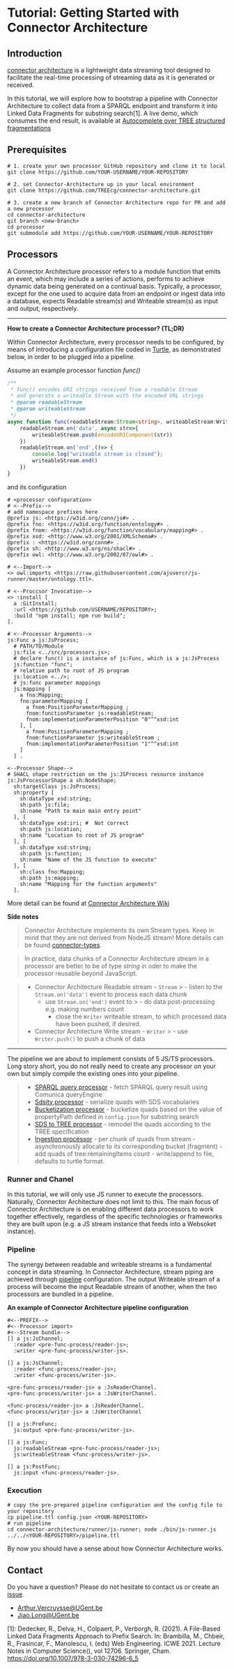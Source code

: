 # Tutorial: Getting Started with Connector Architecture

## Introduction

[connector architecture](https://github.com/TREEcg/connector-architecture/wiki) is a lightweight data streaming tool designed to
facilitate the real-time processing of streaming data as it is generated or received. 

In this tutorial, we will explore how to bootstrap a pipeline with Connector Architecture to collect data from a SPARQL endpoint and transform it into Linked Data Fragments for substring search[1]. A live demo, which consumes the end result, is available at [Autocomplete over TREE structured fragmentations](https://tree.linkeddatafragments.org/demo/autocompletion/?datasets%5B%5D=https%253A%252F%252Ftreecg.github.io%252Fdemo_data%252Fera.ttl)

## Prerequisites

```shell
# 1. create your own processor GitHub repository and clone it to local
git clone https://github.com/YOUR-USERNAME/YOUR-REPOSITORY

# 2. set Connector-Architecture up in your local environment
git clone https://github.com/TREEcg/connector-architecture.git

# 3. create a new branch of Connector Architecture repo for PR and add a new processor
cd connector-architecture
git branch <new-branch>
cd processor
git submodule add https://github.com/YOUR-USERNAME/YOUR-REPOSITORY
```

## Processors

A Connector Architecture processor refers to a module function that emits an event, which may include a series of actions, performs to achieve dynamic data being generated on a continual basis.
Typically, a processor, except for the one used to acquire data from an endpoint or ingest data into a database, expects Readable stream(s) and Writeable stream(s) as input and output, respectively.

---
**How to create a Connector Architecture processor? (TL;DR)**

Within Connector Architecture, every processor needs to be configured, by means of introducing a configuration file coded in [Turtle](https://www.w3.org/TR/turtle/), as demonstrated below,  in order to be plugged into a pipeline.

Assume an example processor function *func()*

```typescript
/**
 * func() encodes URI strings received from a readable Stream 
 * and generate a writeable Stream with the encoded URL strings
 * @param readableStream
 * @param writeableStream
 */
async function func(readableStream:Stream<string>, writeableStream:Writer<string>){
    readableStream.on('data', async str=>{
        writeableStream.push(encodeURIComponent(str))
    })
    readableStream.on('end',()=> {
        console.log("writeable stream is closed");
        writeableStream.end()
    })
}

```
and its configuration
```text
# <processor configuration>
# <--Prefix-->
# add namespace prefixes here
@prefix js: <https://w3id.org/conn/js#> .
@prefix fno: <https://w3id.org/function/ontology#> .
@prefix fnom: <https://w3id.org/function/vocabulary/mapping#> .
@prefix xsd: <http://www.w3.org/2001/XMLSchema#> .
@prefix : <https://w3id.org/conn#> .
@prefix sh: <http://www.w3.org/ns/shacl#> .
@prefix owl: <http://www.w3.org/2002/07/owl#> .

# <--Import-->
<> owl:imports <https://raw.githubusercontent.com/ajuvercr/js-runner/master/ontology.ttl>.

# <--Proccsor Invocation-->
<> :install [
  a :GitInstall;
  :url <https://github.com/USERNAME/REPOSITORY>;
  :build "npm install; npm run build";
].

# <--Processor Arguments-->
js:Func a js:JsProcess;
  # PATH/TO/Module
  js:file <../src/processors.js>;
  # declare func() is a instance of js:Func, which is a js:JsProcess
  js:function "func";
  # relative path to root of JS program
  js:location <../>;
  # js:func parameter mappings
  js:mapping [
    a fno:Mapping;
    fno:parameterMapping [
      a fnom:PositionParameterMapping ;
      fnom:functionParameter js:readableStream;
      fnom:implementationParameterPosition "0"^^xsd:int
    ], [
      a fnom:PositionParameterMapping ;
      fnom:functionParameter js:writeableStream ;
      fnom:implementationParameterPosition "1"^^xsd:int
    ]
  ] .

<--Processor Shape-->
# SHACL shape restriction on the js:JSProcess resource instance
js:JsProcessorShape a sh:NodeShape; 
  sh:targetClass js:JsProcess;
  sh:property [
    sh:dataType xsd:string;
    sh:path js:file;
    sh:name "Path to main main entry point"
  ], [
    sh:dataType xsd:iri; #  Not correct
    sh:path js:location;
    sh:name "Location to root of JS program"
  ], [
    sh:dataType xsd:string;
    sh:path js:function;
    sh:name "Name of the JS function to execute"
  ], [
    sh:class fno:Mapping;
    sh:path js:mapping;
    sh:name "Mapping for the function arguments"
  ].
```
More detail can be found at [Connector Architecture Wiki](https://github.com/TREEcg/connector-architecture/wiki)


**Side notes** 

> Connector Architecture implements its own Stream types. Keep in mind that they are not derived from NodeJS stream! More details can be found [connector-types](https://github.com/TREEcg/connectors/tree/main/packages/types).

> In practice, data chunks of a Connector Architecture stream in a processor are better to be of type *string* in oder to make the processor reusable beyond JavaScript.

> - Connector Architecture Readable stream - `Stream`
    >    - listen to the `Stream.on('data')` event to process each data chunk
>    - use `Stream.on('end')` event to
       >        - do data post-processing e.g. making numbers count
>        - close the `Writer` writeable stream, to which processed data have been pushed, if desired.
> - Connector Architecture Write stream - `Writer`
    >    - use `Writer.push()` to push a chunk of data
---
The pipeline we are about to implement consists of 5 JS/TS processors. Long story short, you do not really need to create any processor on your own but simply compile the existing ones into your pipeline.

>- [SPARQL query processor](-bucketizer-index-proc/blob/main/steps/querySparql.ttl)
    - fetch SPARQL query result using Comunica queryEngine
>- [Sdsity processor](https://github.com/ajuvercr/sds-processors/blob/master/sdsify.ttl)
    - serialize quads with SDS vocabularies
>- [Bucketization processor](https://github.com/ajuvercr/sds-processors/blob/master/2_bucketstep.ttl)
    - bucketize quads based on the value of propertyPath defined in `config.json` for substring search
>- [SDS to TREE processor](https://github.com/jiaoxlong/substring-bucketizer-index-proc/blob/main/steps/sds_to_tree.ttl)
    - remodel the quads according to the TREE specification
>- [Ingestion processor](https://github.com/jiaoxlong/substring-bucketizer-index-proc/blob/main/steps/ingest.ttl)
    - per chunk of quads from stream
        - asynchronously allocate to its corresponding bucket (fragment)
        - add quads of tree:remainingItems count
        - write/append to file, defaults to turtle format.
        
### Runner and Chanel

In this tutorial, we will only use JS runner to execute the processors. Naturally, Connector Architecture does not limit to this. The main focus of Connector Architecture is on enabling different data processors to work together effectively, 
regardless of the specific technologies or frameworks they are built upon (e.g. a JS stream instance that feeds into a Websoket instance).

### Pipeline

The synergy between readable and writeable streams is a fundamental concept in data streaming. In Connector Architecture, stream piping are achieved through [pipeline](https://github.com/TREEcg/connector-architecture/wiki/Pipeline) configuration. The output Writeable stream of a process will become the input Readable stream of another, when the two processors are bundled in a pipeline.

**An example of Connector Architecture pipeline configuration**

```shell
#<--PREFIX-->
#<--Processor import>
#<--Stream bundle-->
[] a js:JsChannel;
  :reader <pre-func-process/reader-js>;
  :writer <pre-func-process/writer-js>.

[] a js:JsChannel;
  :reader <func-process/reader-js>;
  :writer <func-process/writer-js>.

<pre-func-process/reader-js> a :JsReaderChannel.
<pre-func-process/writer-js> a :JsWriterChannel.

<func-process/reader-js> a :JsReaderChannel.
<func-process/writer-js> a :JsWriterChannel

[] a js:PreFunc;
  js:output <pre-func-process/writer-js>.

[] a js:Func;
  js:readableStream <pre-func-process/reader-js>;
  js:writeableStream <func-process/writer-js>.

[] a js:PostFunc;
  js:input <func-process/reader-js>.
``` 
### Execution

```shell
# copy the pre-prepared pipeline configuration and the config file to your repository
cp pipeline.ttl config.json <YOUR-REPOSITORY>
# run pipeline
cd connector-architecture/runner/js-runner; node ./bin/js-runner.js ../../<YOUR-REPOSITORY>/pipeline.ttl 
```
By now you should have a sense about how Connector Architecture works.

## Contact 

Do you have a question? Please do not hesitate to contact us or create an [issue](https://github.com/TREEcg/connector-architecture/issues).

- Arthur.Vercruysse@UGent.be
- Jiao.Long@UGent.be

[1]: Dedecker, R., Delva, H., Colpaert, P., Verborgh, R. (2021). A File-Based Linked Data Fragments Approach to Prefix Search. In: Brambilla, M., Chbeir, R., Frasincar, F., Manolescu, I. (eds) Web Engineering. ICWE 2021. Lecture Notes in Computer Science(), vol 12706. Springer, Cham. https://doi.org/10.1007/978-3-030-74296-6_5
